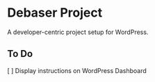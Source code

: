 # Debaser Project

A developer-centric project setup for WordPress.

## To Do
[ ] Display instructions on WordPress Dashboard
